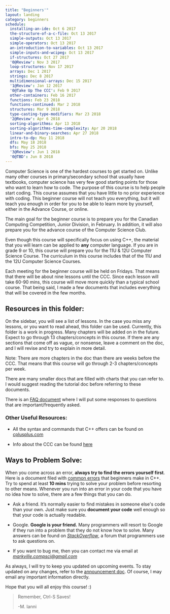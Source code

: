 ```yaml
---
title: "Beginners'"
layout: landing
category: beginners
schedule:
  installing-an-ide: Oct 6 2017
  the-structure-of-a-c-file: Oct 13 2017
  simple-outputs: Oct 13 2017
  simple-operators: Oct 13 2017
  an-introduction-to-variables: Oct 13 2017
  simple-inputs-and-wcipeg: Oct 13 2017
  if-structures: Oct 27 2017
  '0@Review': Nov 3 2017
  loop-structures: Nov 17 2017
  arrays: Dec 1 2017
  strings: Dec 8 2017
  multidimensional-arrays: Dec 15 2017
  '1@Review': Jan 12 2017
  '0@Take Up The CCC': Feb 9 2017
  other-containers: Feb 16 2017
  functions: Feb 23 2018
  functions-continued: Mar 2 2018
  structures: Mar 9 2018
  type-casting-type-modifiers: Mar 23 2018
  '2@Review': Apr 6 2018
  sorting-algorithms: Apr 13 2018
  sorting-algorithms-time-complexity: Apr 20 2018
  linear-and-binary-searches: Apr 27 2018
  intro-to-dp: May 11 2018
  dfs: May 18 2018
  bfs: May 25 2018
  '3@Review': Jun 1 2018
  '0@TBD': Jun 8 2018
---
```


Computer Science is one of the hardest courses to get started on. Unlike
many other courses in primary/secondary school that usually have
textbooks, computer science has very few good starting points for those
who want to learn how to code. The purpose of this course is to help
people start coding. This course assumes that you have little to no
prior experience with coding. This beginner course will not teach you
everything, but it will teach you enough in order for you to be able to
learn more by yourself, either in the Advance Course, or online.

The main goal for the beginner course is to prepare you for the Canadian
Computing Competition, Junior Division, in February. In addition, it
will also prepare you for the advance course of the Computer Science
Club.

Even though this course will specifically focus on using C++, the
material that you will learn can be applied to **any** computer
language. If you are in grade 9 or 10, this course will prepare you for
the 11U & 12U Computer Science Course. The curriculum in this course
includes that of the 11U and the 12U Computer Science Courses.

Each meeting for the beginner course will be held on Fridays. That means
that there will be about nine lessons until the CCC. Since each lesson
will take 60-90 mins, this course will move more quickly than a typical
school course. That being said, I made a few documents that includes
everything that will be covered in the few months.

## Resources in this folder:

On the sidebar, you will see a list of lessons.
In the case you miss any lessons, or you want
to read ahead, this folder can be used. Currently, this folder is a work
in progress. Many chapters will be added on in the future. Expect to go
through 13 chapters/concepts in this course. If there are any sections
that come off as vague, or nonsense, leave a comment on the doc, and I
will revise and try to explain in more detail.

Note: There are more chapters in the doc than there are weeks before the
CCC. That means that this course will go through 2-3 chapters/concepts
per week.

There are many smaller docs that are filled with charts that you can
refer to. I would suggest reading the tutorial doc before referring to
these documents.

There is an [FAQ document](/resources/beginners/faq)
where I will put some responses to questions that are
important/frequently asked.

### Other Useful Resources:

 - All the syntax and commands that C++ offers can be found on [cplusplus.com](http://www.cplusplus.com/info/)

 - Info about the CCC can be found [here](http://cemc.uwaterloo.ca/contests/computing.html)

## Ways to Problem Solve:

When you come across an error, **always try to find the errors yourself
first**. Here is a document filed with [common
errors](/resources/beginners/debugging-common-errors)
that beginners make in C++. Try to spend at least **10 mins** trying to
solve your problem before resorting to other means. Whenever you run
into an error in your code that you have no idea how to solve, there are
a few things that you can do.

 - Ask a friend. It’s normally easier to find mistakes in someone
   else's code than your own. Just make sure you **document your
   code** well enough so that your code is actually readable.

 - Google. **Google is your friend.** Many programmers will resort to
   Google if they run into a problem that they do not know how to
   solve. Many answers can be found on
   [*StackOverflow*](http://stackoverflow.com/), a forum that
   programmers use to ask questions on.

 - If you want to bug me, then you can contact me via email at
   [*markville.compsci@gmail.com*](mailto:markville.compsci@gmail.com)

As always, I will try to keep you updated on upcoming events. To stay
updated on any changes, refer to the [announcement
doc](https://docs.google.com/a/gapps.yrdsb.ca/document/d/1xMbT3W9PTNsSpDSrJT-Bf_9rE5rDmCSgQ_hyA8pFvME/edit?usp=sharing).
Of course, I may email any important information directly.

Hope that you will all enjoy this course! :)

[](#ctrl-s-saves)
> Remember, Ctrl-S Saves!
>
> -M. Ianni

<style>[href="#ctrl-s-saves"] + blockquote { font-family: "Kaushan Script", "Brush Script", "Zapfino", cursive; }</style>
